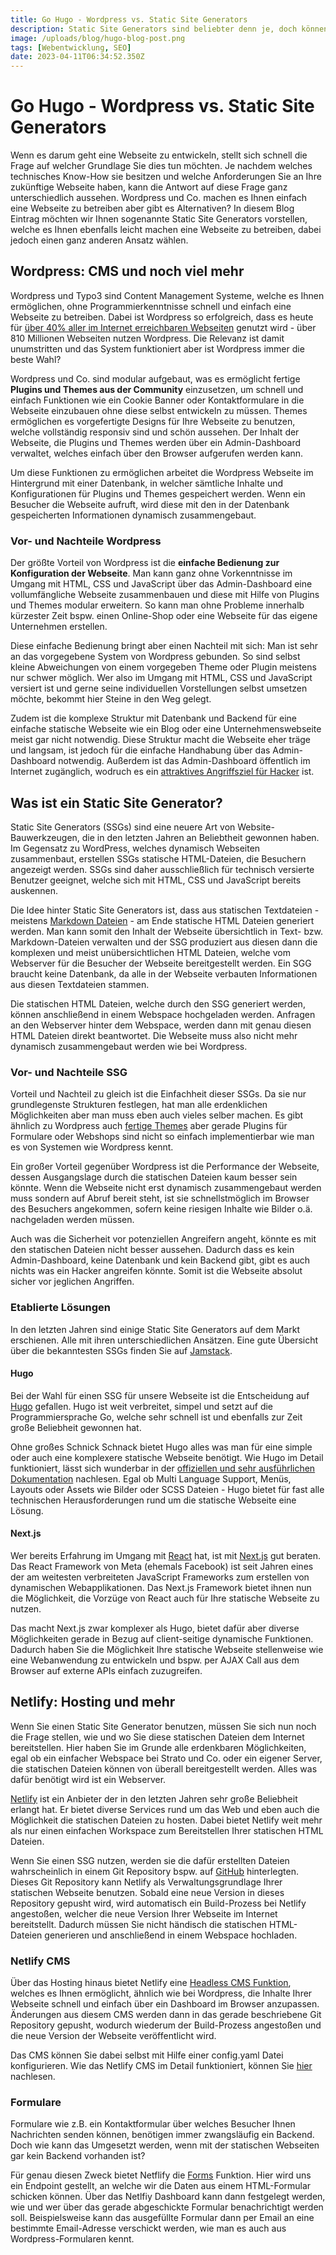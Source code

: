 ```yaml
---
title: Go Hugo - Wordpress vs. Static Site Generators
description: Static Site Generators sind beliebter denn je, doch können Sie mit etablierten Systemen wie Wordpress und Co. mithalten? Wir haben für Sie den Vergleich gemacht.
image: /uploads/blog/hugo-blog-post.png
tags: [Webentwicklung, SEO]
date: 2023-04-11T06:34:52.350Z
---
```


# Go Hugo - Wordpress vs. Static Site Generators
Wenn es darum geht eine Webseite zu entwickeln, stellt sich schnell die Frage auf welcher Grundlage Sie dies tun möchten. Je nachdem welches technisches Know-How sie besitzen und welche Anforderungen Sie an Ihre zukünftige Webseite haben, kann die Antwort auf diese Frage ganz unterschiedlich aussehen. Wordpress und Co. machen es Ihnen einfach eine Webseite zu betreiben aber gibt es Alternativen? In diesem Blog Eintrag möchten wir Ihnen sogenannte Static Site Generators vorstellen, welche es Ihnen ebenfalls leicht machen eine Webseite zu betreiben, dabei jedoch einen ganz anderen Ansatz wählen.

## Wordpress: CMS und noch viel mehr
Wordpress und Typo3 sind Content Management Systeme, welche es Ihnen ermöglichen, ohne Programmierkenntnisse schnell und einfach eine Webseite zu betreiben. Dabei ist Wordpress so erfolgreich, dass es heute für [über 40% aller im Internet erreichbaren Webseiten](https://colorlib.com/wp/wordpress-statistics/) genutzt wird - über 810 Millionen Webseiten nutzen Wordpress. Die Relevanz ist damit unumstritten und das System funktioniert aber ist Wordpress immer die beste Wahl?

Wordpress und Co. sind modular aufgebaut, was es ermöglicht fertige **Plugins und Themes aus der Community** einzusetzen, um schnell und einfach Funktionen wie ein Cookie Banner oder Kontaktformulare in die Webseite einzubauen ohne diese selbst entwickeln zu müssen. Themes ermöglichen es vorgefertigte Designs für Ihre Webseite zu benutzen, welche vollständig responsiv sind und schön aussehen. Der Inhalt der Webseite, die Plugins und Themes werden über ein Admin-Dashboard verwaltet, welches einfach über den Browser aufgerufen werden kann.

Um diese Funktionen zu ermöglichen arbeitet die Wordpress Webseite im Hintergrund mit einer Datenbank, in welcher sämtliche Inhalte und Konfigurationen für Plugins und Themes gespeichert werden. Wenn ein Besucher die Webseite aufruft, wird diese mit den in der Datenbank gespeicherten Informationen dynamisch zusammengebaut.

### Vor- und Nachteile Wordpress
Der größte Vorteil von Wordpress ist die **einfache Bedienung zur Konfiguration der Webseite**. Man kann ganz ohne Vorkenntnisse im Umgang mit HTML, CSS und JavaScript über das Admin-Dashboard eine vollumfängliche Webseite zusammenbauen und diese mit Hilfe von Plugins und Themes modular erweitern. So kann man ohne Probleme innerhalb kürzester Zeit bspw. einen Online-Shop oder eine Webseite für das eigene Unternehmen erstellen.

Diese einfache Bedienung bringt aber einen Nachteil mit sich: Man ist sehr an das vorgegebene System von Wordpress gebunden. So sind selbst kleine Abweichungen von einem vorgegeben Theme oder Plugin meistens nur schwer möglich. Wer also im Umgang mit HTML, CSS und JavaScript versiert ist und gerne seine individuellen Vorstellungen selbst umsetzen möchte, bekommt hier Steine in den Weg gelegt.

Zudem ist die komplexe Struktur mit Datenbank und Backend für eine einfache statische Webseite wie ein Blog oder eine Unternehmenswebseite meist gar nicht notwendig. Diese Struktur macht die Webseite eher träge und langsam, ist jedoch für die einfache Handhabung über das Admin-Dashboard notwendig. Außerdem ist das Admin-Dashboard öffentlich im Internet zugänglich, wodruch es ein [attraktives Angriffsziel für Hacker](https://www.cminds.com/blog/wordpress/7-types-wordpress-attacks/) ist.

## Was ist ein Static Site Generator?
Static Site Generators (SSGs) sind eine neuere Art von Website-Bauwerkzeugen, die in den letzten Jahren an Beliebtheit gewonnen haben. Im Gegensatz zu WordPress, welches dynamisch Webseiten zusammenbaut, erstellen SSGs statische HTML-Dateien, die Besuchern angezeigt werden. SSGs sind daher ausschließlich für technisch versierte Benutzer geeignet, welche sich mit HTML, CSS und JavaScript bereits auskennen.

Die Idee hinter Static Site Generators ist, dass aus statischen Textdateien - meistens [Markdown Dateien](https://github.com/adam-p/markdown-here/wiki/Markdown-Cheatsheet) - am Ende statische HTML Dateien generiert werden. Man kann somit den Inhalt der Webseite übersichtlich in Text- bzw. Markdown-Dateien verwalten und der SSG produziert aus diesen dann die komplexen und meist unübersichtlichen HTML Dateien, welche vom Webserver für die Besucher der Webseite bereitgestellt werden. Ein SGG braucht keine Datenbank, da alle in der Webseite verbauten Informationen aus diesen Textdateien stammen.

Die statischen HTML Dateien, welche durch den SSG generiert werden, können anschließend in einem Webspace hochgeladen werden. Anfragen an den Webserver hinter dem Webspace, werden dann mit genau diesen HTML Dateien direkt beantwortet. Die Webseite muss also nicht mehr dynamisch zusammengebaut werden wie bei Wordpress.

### Vor- und Nachteile SSG
Vorteil und Nachteil zu gleich ist die Einfachheit dieser SSGs. Da sie nur grundlegenste Strukturen festlegen, hat man alle erdenklichen Möglichkeiten aber man muss eben auch vieles selber machen. Es gibt ähnlich zu Wordpress auch [fertige Themes](https://themes.gohugo.io/) aber gerade Plugins für Formulare oder Webshops sind nicht so einfach implementierbar wie man es von Systemen wie Wordpress kennt.

Ein großer Vorteil gegenüber Wordpress ist die Performance der Webseite, dessen Ausgangslage durch die statischen Dateien kaum besser sein könnte. Wenn die Webseite nicht erst dynamisch zusammengebaut werden muss sondern auf Abruf bereit steht, ist sie schnellstmöglich im Browser des Besuchers angekommen, sofern keine riesigen Inhalte wie Bilder o.ä. nachgeladen werden müssen.

Auch was die Sicherheit vor potenziellen Angreifern angeht, könnte es mit den statischen Dateien nicht besser aussehen. Dadurch dass es kein Admin-Dashboard, keine Datenbank und kein Backend gibt, gibt es auch nichts was ein Hacker angreifen könnte. Somit ist die Webseite absolut sicher vor jeglichen Angriffen.

### Etablierte Lösungen
In den letzten Jahren sind einige Static Site Generators auf dem Markt erschienen. Alle mit ihren unterschiedlichen Ansätzen. Eine gute Übersicht über die bekanntesten SSGs finden Sie auf [Jamstack](https://jamstack.org/generators/).

#### Hugo
Bei der Wahl für einen SSG für unsere Webseite ist die Entscheidung auf [Hugo](https://gohugo.io/) gefallen. Hugo ist weit verbreitet, simpel und setzt auf die Programmiersprache Go, welche sehr schnell ist und ebenfalls zur Zeit große Beliebheit gewonnen hat.

Ohne großes Schnick Schnack bietet Hugo alles was man für eine simple oder auch eine komplexere statische Webseite benötigt. Wie Hugo im Detail funktioniert, lässt sich wunderbar in der [offiziellen und sehr ausführlichen Dokumentation](https://gohugo.io/documentation/) nachlesen. Egal ob Multi Language Support, Menüs, Layouts oder Assets wie Bilder oder SCSS Dateien - Hugo bietet für fast alle technischen Herausforderungen rund um die statische Webseite eine Lösung.

#### Next.js
Wer bereits Erfahrung im Umgang mit [React](https://react.dev/) hat, ist mit [Next.js](https://nextjs.org/) gut beraten. Das React Framework von Meta (ehemals Facebook) ist seit Jahren eines der am weitesten verbreiteten JavaScript Frameworks zum erstellen von dynamischen Webapplikationen. Das Next.js Framework bietet ihnen nun die Möglichkeit, die Vorzüge von React auch für Ihre statische Webseite zu nutzen.

Das macht Next.js zwar komplexer als Hugo, bietet dafür aber diverse Möglichkeiten gerade in Bezug auf client-seitige dynamische Funktionen. Dadurch haben Sie die Möglichkeit Ihre statische Webseite stellenweise wie eine Webanwendung zu entwickeln und bspw. per AJAX Call aus dem Browser auf externe APIs einfach zuzugreifen.

## Netlify: Hosting und mehr
Wenn Sie einen Static Site Generator benutzen, müssen Sie sich nun noch die Frage stellen, wie und wo Sie diese statischen Dateien dem Internet bereitstellen. Hier haben Sie im Grunde alle erdenkbaren Möglichkeiten, egal ob ein einfacher Webspace bei Strato und Co. oder ein eigener Server, die statischen Dateien können von überall bereitgestellt werden. Alles was dafür benötigt wird ist ein Webserver.

[Netlify](https://www.netlify.com/) ist ein Anbieter der in den letzten Jahren sehr große Beliebheit erlangt hat. Er bietet diverse Services rund um das Web und eben auch die Möglichkeit die statischen Dateien zu hosten. Dabei bietet Netlify weit mehr als nur einen einfachen Workspace zum Bereitstellen Ihrer statischen HTML Dateien.

Wenn Sie einen SSG nutzen, werden sie die dafür erstellten Dateien wahrscheinlich in einem Git Repository bspw. auf [GitHub](https://github.com/) hinterlegten. Dieses Git Repository kann Netlify als Verwaltungsgrundlage Ihrer statischen Webseite benutzen. Sobald eine neue Version in dieses Repository gepusht wird, wird automatisch ein Build-Prozess bei Netlify angestoßen, welcher die neue Version Ihrer Webseite im Internet bereitstellt. Dadurch müssen Sie nicht händisch die statischen HTML-Dateien generieren und anschließend in einem Webspace hochladen.

### Netlify CMS
Über das Hosting hinaus bietet Netlify eine [Headless CMS Funktion](https://jamstack.org/headless-cms/netlify-cms/), welches es Ihnen ermöglicht, ähnlich wie bei Wordpress, die Inhalte Ihrer Webseite schnell und einfach über ein Dashboard im Browser anzupassen. Änderungen aus diesem CMS werden dann in das gerade beschriebene Git Repository gepusht, wodurch wiederum der Build-Prozess angestoßen und die neue Version der Webseite veröffentlicht wird.

Das CMS können Sie dabei selbst mit Hilfe einer config.yaml Datei konfigurieren. Wie das Netlify CMS im Detail funktioniert, können Sie [hier](https://preview-auth-doc--netlify-cms-www.netlify.app/docs/) nachlesen.

### Formulare
Formulare wie z.B. ein Kontaktformular über welches Besucher Ihnen Nachrichten senden können, benötigen immer zwangsläufig ein Backend. Doch wie kann das Umgesetzt werden, wenn mit der statischen Webseiten gar kein Backend vorhanden ist?

Für genau diesen Zweck bietet Netflify die [Forms](https://www.netlify.com/products/forms/) Funktion. Hier wird uns ein Endpoint gestellt, an welche wir die Daten aus einem HTML-Formular schicken können. Über das Netlfiy Dashboard kann dann festgelegt werden, wie und wer über das gerade abgeschickte Formular benachrichtigt werden soll. Beispielsweise kann das ausgefüllte Formular dann per Email an eine bestimmte Email-Adresse verschickt werden, wie man es auch aus Wordpress-Formularen kennt.